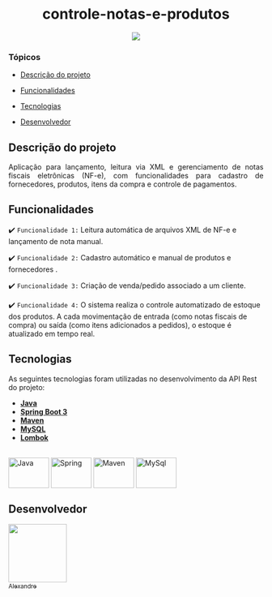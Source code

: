 <h1 align="center"> controle-notas-e-produtos </h1>

<p align="center">
<img loading="lazy" src="http://img.shields.io/static/v1?label=STATUS&message=EM%20DESENVOLVIMENTO&color=GREEN&style=for-the-badge"/>
</p>

### Tópicos 

- [Descrição do projeto](#descrição-do-projeto)

- [Funcionalidades](#funcionalidades)

- [Tecnologias](#tecnologias)

- [Desenvolvedor](#desenvolvedor)

## Descrição do projeto 

<p align="justify">
Aplicação para lançamento, leitura via XML e gerenciamento de notas fiscais eletrônicas (NF-e), com funcionalidades para cadastro de fornecedores, produtos, itens da compra e controle de pagamentos.

## Funcionalidades

:heavy_check_mark: `Funcionalidade 1:` Leitura automática de arquivos XML de NF-e e lançamento de nota manual.

:heavy_check_mark: `Funcionalidade 2:` Cadastro automático e manual de produtos e fornecedores .

:heavy_check_mark: `Funcionalidade 3:` Criação de venda/pedido associado a um cliente.

:heavy_check_mark: `Funcionalidade 4:` O sistema realiza o controle automatizado de estoque dos produtos. A cada movimentação de entrada (como notas fiscais de compra) ou saída (como itens adicionados a pedidos), o estoque é atualizado em tempo real.

## Tecnologias

As seguintes tecnologias foram utilizadas no desenvolvimento da API Rest do projeto:

- **[Java](https://www.oracle.com/java)**
- **[Spring Boot 3](https://spring.io/projects/spring-boot)**
- **[Maven](https://maven.apache.org)**
- **[MySQL](https://www.mysql.com)**
- **[Lombok](https://projectlombok.org)**

<div style="display: inline_block"><br>
   <img align="center" width="80" height="60" alt="Java" src="https://cdn.jsdelivr.net/gh/devicons/devicon@latest/icons/java/java-plain-wordmark.svg"/>
   <img align="center" width="80" height="60" alt="Spring" src="https://cdn.jsdelivr.net/gh/devicons/devicon@latest/icons/spring/spring-original.svg" />
   <img align="center" width="80" height="60" alt="Maven" src="https://cdn.jsdelivr.net/gh/devicons/devicon@latest/icons/maven/maven-original-wordmark.svg" />
   <img align="center" width="80" height="60" alt="MySql" src="https://cdn.jsdelivr.net/gh/devicons/devicon@latest/icons/mysql/mysql-original-wordmark.svg" />              
</div> 

## Desenvolvedor

[<img src="https://avatars.githubusercontent.com/u/57377471?v=4" width=115><br><sub>Alexandre</sub>](https://github.com/paulino21) 

          

